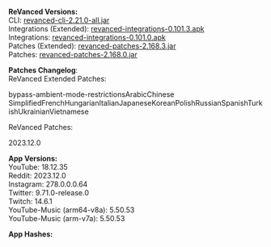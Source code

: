 **ReVanced Versions:**  
CLI: [revanced-cli-2.21.0-all.jar](https://github.com/j-hc/revanced-cli/releases/tag/v2.21.0)  
Integrations (Extended): [revanced-integrations-0.101.3.apk](https://github.com/inotia00/revanced-integrations/releases/tag/v0.101.3)  
Integrations: [revanced-integrations-0.101.0.apk](https://github.com/revanced/revanced-integrations/releases/tag/v0.101.0)  
Patches (Extended): [revanced-patches-2.168.3.jar](https://github.com/inotia00/revanced-patches/releases/tag/v2.168.3)  
Patches: [revanced-patches-2.168.0.jar](https://github.com/revanced/revanced-patches/releases/tag/v2.168.0)  

**Patches Changelog**:   
ReVanced Extended Patches:  

bypass-ambient-mode-restrictionsArabicChinese SimplifiedFrenchHungarianItalianJapaneseKoreanPolishRussianSpanishTurkishUkrainianVietnamese
  
ReVanced Patches:   

2023.12.0
  
**App Versions:**  
YouTube: 18.12.35  
Reddit: 2023.12.0  
Instagram: 278.0.0.0.64  
Twitter: 9.71.0-release.0  
Twitch: 14.6.1  
YouTube-Music (arm64-v8a): 5.50.53  
YouTube-Music (arm-v7a): 5.50.53  

**App Hashes:**  
  
